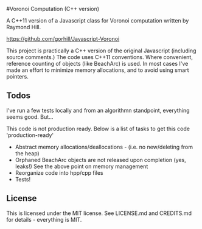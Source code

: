 #Voronoi Computation (C++ version)

A C++11 version of a Javascript class for Voronoi computation written by Raymond Hill.

https://github.com/gorhill/Javascript-Voronoi

This project is practically a C++ version of the original Javascript (including source comments.)
The code uses C++11 conventions.  Where convenient, reference counting of objects (like BeachArc)
is used.  In most cases I've made an effort to minimize memory allocations, and to avoid using
smart pointers.

## Todos

I've run a few tests locally and from an algorithmn standpoint, everything seems good.  But...

This code is not production ready.  Below is a list of tasks to get this code 'production-ready' 

- Abstract memory allocations/deallocations - (i.e. no new/deleting from the heap)
- Orphaned BeachArc objects are not released upon completion (yes, leaks!)  See the above point on memory management
- Reorganize code into hpp/cpp files
- Tests!

## License

This is licensed under the MIT license.  See LICENSE.md and CREDITS.md for details - everything is MIT.
